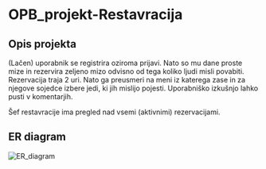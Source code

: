 # OPB_projekt-Restavracija

## Opis projekta

(Lačen) uporabnik se registrira oziroma prijavi. Nato so mu dane proste mize in rezervira zeljeno mizo odvisno od tega koliko ljudi misli povabiti. Rezervacija traja 2 uri.  Nato ga preusmeri na meni iz katerega zase in za njegove sojedce izbere jedi, ki jih mislijo pojesti. Uporabniško izkušnjo lahko pusti v komentarjih. 

Šef restavracije ima pregled nad vsemi (aktivnimi) rezervacijami.

## ER diagram

![ER_diagram](baze-1.png)